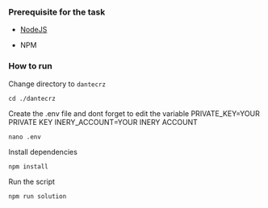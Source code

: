 ### Prerequisite for the task

- [NodeJS](https://nodejs.org/en/)

- NPM



### How to run

Change directory to ```dantecrz```

```shell
cd ./dantecrz
```

Create the .env file and dont forget to edit the variable
PRIVATE_KEY=YOUR PRIVATE KEY
INERY_ACCOUNT=YOUR INERY ACCOUNT

```shell
nano .env
```

Install dependencies

```shell
npm install
```

Run the script

```
npm run solution
```
